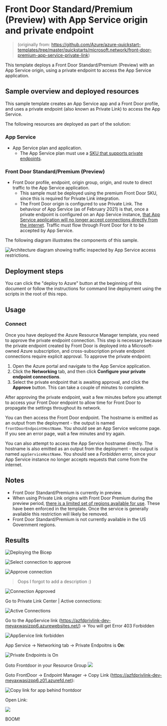 # Front Door Standard/Premium (Preview) with App Service origin and private endpoint

> (originally from: https://github.com/Azure/azure-quickstart-templates/tree/master/quickstarts/microsoft.network/front-door-premium-app-service-private-link)

This template deploys a Front Door Standard/Premium (Preview) with an App Service origin, using a private endpoint to access the App Service application.

## Sample overview and deployed resources

This sample template creates an App Service app and a Front Door profile, and uses a private endpoint (also known as Private Link) to access the App Service.

The following resources are deployed as part of the solution:

### App Service
- App Service plan and application.
  - The App Service plan must use a [SKU that supports private endpoints](https://docs.microsoft.com/azure/app-service/networking/private-endpoint).

### Front Door Standard/Premium (Preview)
- Front Door profile, endpoint, origin group, origin, and route to direct traffic to the App Service application.
  - This sample must be deployed using the premium Front Door SKU, since this is required for Private Link integration.
  - The Front Door origin is configured to use Private Link. The behaviour of App Service (as of February 2021) is that, once a private endpoint is configured on an App Service instance, [that App Service application will no longer accept connections directly from the internet](https://docs.microsoft.com/azure/app-service/networking/private-endpoint). Traffic must flow through Front Door for it to be accepted by App Service.

The following diagram illustrates the components of this sample.

![Architecture diagram showing traffic inspected by App Service access restrictions.](images/appservice-private-endpoint.png)

## Deployment steps

You can click the "deploy to Azure" button at the beginning of this document or follow the instructions for command line deployment using the scripts in the root of this repo.

## Usage

### Connect

Once you have deployed the Azure Resource Manager template, you need to approve the private endpoint connection. This step is necessary because the private endpoint created by Front Door is deployed into a Microsoft-owned Azure subscription, and cross-subscription private endpoint connections require explicit approval. To approve the private endpoint:
1. Open the Azure portal and navigate to the App Service application.
2. Click the **Networking** tab, and then click **Configure your private endpoint connections**.
3. Select the private endpoint that is awaiting approval, and click the **Approve** button. This can take a couple of minutes to complete.

After approving the private endpoint, wait a few minutes before you attempt to access your Front Door endpoint to allow time for Front Door to propagate the settings throughout its network.

You can then access the Front Door endpoint. The hostname is emitted as an output from the deployment - the output is named `frontDoorEndpointHostName`. You should see an App Service welcome page. If you see an error page, wait a few minutes and try again.

You can also attempt to access the App Service hostname directly. The hostname is also emitted as an output from the deployment - the output is named `appServiceHostName`. You should see a _Forbidden_ error, since your App Service instance no longer accepts requests that come from the internet.

## Notes

- Front Door Standard/Premium is currently in preview.
- When using Private Link origins with Front Door Premium during the preview period, [there is a limited set of regions available for use](https://docs.microsoft.com/en-us/azure/frontdoor/standard-premium/concept-private-link#limitations). These have been enforced in the template. Once the service is generally available this restriction will likely be removed.
- Front Door Standard/Premium is not currently available in the US Government regions.


## Results

![Deploying the Bicep](images/2021-09-20-09-47-45.png)

![Select connection to approve](images/2021-09-20-09-35-29.png)

![Approve connection](images/2021-09-20-09-44-17.png)
> Oops I forgot to add a description :)

![Connection Approved](images/2021-09-20-09-51-31.png)

Go to Private Link Center | Active connections:

![Active Connections](images/2021-09-20-09-52-10.png)

Go to the AppService link (https://azfdprivlink-dev-meyaxwasizpp6.azurewebsites.net/) -> You will get Error 403 Forbidden

![AppService link forbidden](images/2021-09-20-09-54-00.png)

App Service -> Networking tab -> Private Endpoitns is **On**:

![Private Endpoints is On](images/2021-09-20-09-55-17.png)

Goto Frontdoor in your Resource Group
![](images/2021-09-20-09-58-58.png)

Goto FrontDoor -> Endpoint Manager -> Copy Link (https://azfdprivlink-dev-meyaxwasizpp6.z01.azurefd.net):

![Copy link for app behind frontdoor](images/2021-09-20-10-10-41.png)

Open Link:

![](images/2021-09-20-10-08-54.png)

BOOM!
